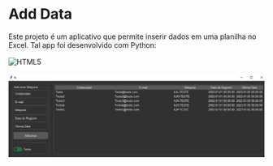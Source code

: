 # Add Data

Este projeto é um aplicativo que permite inserir dados em uma planilha no Excel. Tal app foi desenvolvido com Python:
<div style="display: inline_block" >
    <img align="center" alt="HTML5" src="https://img.shields.io/badge/Python-4B0082?style=for-the-badge&logo=python&logoColor=white" />
</div>
<br>

<img src="\Screenshot_2.png">
